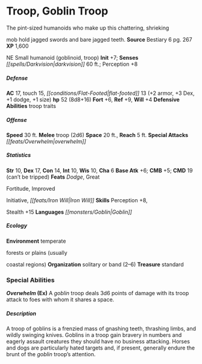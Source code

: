 ﻿---
cssclass: [monsters]
title1: Troop, Goblin Troop
desc_short: The pint-sized humanoids who make up this chattering, shriekingmob hold
  jagged swords and bare jagged teeth.
title2: Goblin Troop
CR: 5
sources:
- name: Bestiary 6
  page: 267
  link: http://paizo.com/products/btpy9oge?Pathfinder-Roleplaying-Game-Bestiary-6-Hardcover
XP: 1600
alignment: NE
size: Small
type: humanoid
subtypes:
- goblinoid
- troop
initiative:
  bonus: 7
senses:
  darkvision: 60
AC:
  AC: 17
  touch: 15
  flat_footed: 13
  components:
    armor: 2
    dex: 3
    dodge: 1
    size: 1
HP:
  HP: 52
  long: 8d8+16
saves:
  fort: 6
  ref: 9
  will: 4
defensive_abilities:
- troop traits
speeds:
  base: 30
attacks:
  melee:
  - - text: troop (2d6)
      entries:
      - - damage: 2d6
      attack: troop
  special:
  - overwhelm
space: 20
reach: 5
ability_scores:
  STR: 10
  DEX: 17
  CON: 14
  INT: 10
  WIS: 10
  CHA: 6
BAB: 6
CMB: 5
CMD: 19
CMD_other: can't be tripped
feats:
- name: Dodge
- name: GreatFortitude
- name: ImprovedInitiative
- name: Iron Will
skills:
  Perception: 8
  Stealth: 15
languages:
- Goblin
ecology:
  environment: temperate forests or plains (usuallycoastal regions)
  organization: solitary or band (2-6)
  treasure_type: standard
special_abilities:
  Overwhelm (Ex): A goblin troop deals 3d6 points of damage with its troop attack
    to foes with whom it shares a space.
desc_long: A troop of goblins is a frenzied mass of gnashing teeth, thrashing limbs,
  and wildly swinging knives. Goblins in a troop gain bravery in numbers and eagerly
  assault creatures they should have no business attacking. Horses and dogs are particularly
  hated targets and, if present, generally endure the brunt of the goblin troop's
  attention.

---

# Troop, Goblin Troop
The pint-sized humanoids who make up this chattering, shrieking

mob hold jagged swords and bare jagged teeth.
**Source** Bestiary 6 pg. 267
**XP** 1,600

NE Small humanoid (goblinoid, troop)
**Init** +7; **Senses** _[[spells/Darkvision|darkvision]]_ 60 ft.; Perception +8

##### Defense

**AC** 17, touch 15, _[[conditions/Flat-Footed|flat-footed]]_ 13 (+2 armor, +3 Dex, +1 dodge, +1 size)
**hp** 52 (8d8+16)
**Fort** +6, **Ref** +9, **Will** +4
**Defensive Abilities** troop traits

##### Offense
**Speed** 30 ft.
**Melee** troop (2d6)
**Space** 20 ft., **Reach** 5 ft.
**Special Attacks** _[[feats/Overwhelm|overwhelm]]_

##### Statistics
**Str** 10, **Dex** 17, **Con** 14, **Int** 10, **Wis** 10, **Cha** 6
**Base Atk** +6; **CMB** +5; **CMD** 19 (can’t be tripped)
**Feats** _Dodge_, Great

Fortitude, Improved

Initiative, _[[feats/Iron Will|Iron Will]]_
**Skills** Perception +8,

Stealth +15
**Languages** _[[monsters/Goblin|Goblin]]_

##### Ecology

**Environment** temperate

forests or plains (usually

coastal regions)
**Organization** solitary or band (2–6)
**Treasure** standard

### Special Abilities

**_Overwhelm_ (Ex)** A _goblin_ troop deals 3d6 points of damage with its troop attack to foes with whom it shares a space.

##### Description

A troop of goblins is a frenzied mass of gnashing teeth, thrashing limbs, and wildly swinging knives. Goblins in a troop gain bravery in numbers and eagerly assault creatures they should have no business attacking. Horses and dogs are particularly hated targets and, if present, generally endure the brunt of the _goblin_ troop’s attention.